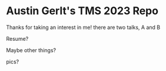 # Austin Gerlt's TMS 2023 Repo
Thanks for taking an interest in me! there are two talks, A and B

Resume?

Maybe other things?

pics?

